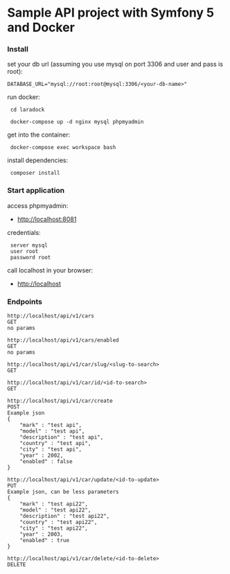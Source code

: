 # Sample API project with Symfony 5 and Docker
### Install

set your db url (assuming you use mysql on port 3306 and user and pass is root):
```
DATABASE_URL="mysql://root:root@mysql:3306/<your-db-name>"
```

run docker:
```
 cd laradock
```
```
 docker-compose up -d nginx mysql phpmyadmin
```
get into the container:
```
 docker-compose exec workspace bash
```
install dependencies:
```
 composer install
```


### Start application

access phpmyadmin:
- [http://localhost:8081](http://localhost:8081)

credentials:
```
 server mysql
 user root
 password root
```

call localhost in your browser:
- [http://localhost](http://localhost/)


### Endpoints

```
http://localhost/api/v1/cars
GET
no params
```
```
http://localhost/api/v1/cars/enabled
GET
no params
```
```
http://localhost/api/v1/car/slug/<slug-to-search>
GET
```
```
http://localhost/api/v1/car/id/<id-to-search>
GET
```
```
http://localhost/api/v1/car/create
POST
Example json
{
    "mark" : "test api",
    "model" : "test api",
    "description" : "test api",
    "country" : "test api",
    "city" : "test api",
    "year" : 2002,
    "enabled" : false
}
```
```
http://localhost/api/v1/car/update/<id-to-update>
PUT
Example json, can be less parameters
{
    "mark" : "test api22",
    "model" : "test api22",
    "description" : "test api22",
    "country" : "test api22",
    "city" : "test api22",
    "year" : 2003,
    "enabled" : true
}
```
```
http://localhost/api/v1/car/delete/<id-to-delete>
DELETE
```
